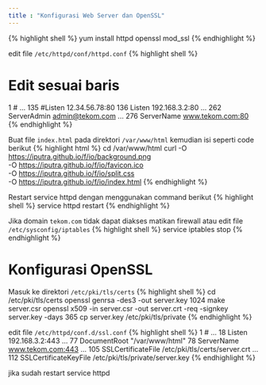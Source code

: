 ```yaml
---
title : "Konfigurasi Web Server dan OpenSSL"
---
```

{% highlight shell %}
yum install httpd openssl mod_ssl
{% endhighlight %}

edit file `/etc/httpd/conf/httpd.conf`
{% highlight shell %}
# Edit sesuai baris 

  1 #
... 
135 #Listen 12.34.56.78:80
136 Listen 192.168.3.2:80
... 
262 ServerAdmin admin@tekom.com
... 
276 ServerName www.tekom.com:80
{% endhighlight %}

Buat file `index.html` pada direktori `/var/www/html`
kemudian isi seperti code berikut
{% highlight html %}
cd /var/www/html
curl -O https://iputra.github.io/f/io/background.png \
-O https://iputra.github.io/f/io/favicon.ico \
-O https://iputra.github.io/f/io/split.css \
-O https://iputra.github.io/f/io/index.html
{% endhighlight %}

Restart service httpd dengan menggunakan command berikut
{% highlight shell %}
service httpd restart
{% endhighlight %}

Jika domain `tekom.com` tidak dapat diakses matikan firewall 
atau edit file `/etc/sysconfig/iptables`
{% highlight shell %}
service iptables stop
{% endhighlight %}

<!-- 
jika ingin mengedit file firewal bisa dengan mengisi konfigurasi 
sebagai berikut 
{% highlight shell %}
-A INPUT -p udp -m state --state NEW --dport 53 -j ACCEPT
-A INPUT -p tcp -m state --state NEW --dport 53 -j ACCEPT
-A INPUT -p tcp -m state --state NEW --dport 953 -j ACCEPT
-A INPUT -p udp -m state --state NEW --dport 953 -j ACCEPT
-A INPUT -p tcp -m tcp --dport 80 -j ACCEPT
-A INPUT -p tcp -m tcp --dport 443 -j ACCEPT
{% endhighlight %}
-->

# Konfigurasi OpenSSL
Masuk ke direktori `/etc/pki/tls/certs`
{% highlight shell %}
cd /etc/pki/tls/certs
openssl genrsa -des3 -out server.key 1024
make server.csr
openssl x509 -in server.csr -out server.crt -req -signkey server.key -days 365
cp server.key /etc/pki/tls/private
{% endhighlight %}

edit file `/etc/httpd/conf.d/ssl.conf`
{% highlight shell %}
  1 #
... 
 18 Listen 192.168.3.2:443
...
 77 DocumentRoot "/var/www/html"
 78 ServerName www.tekom.com:443
... 
105 SSLCertificateFile /etc/pki/tls/certs/server.crt
...
112 SSLCertificateKeyFile /etc/pki/tls/private/server.key
{% endhighlight %}

jika sudah restart service httpd
